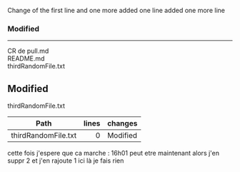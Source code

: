 Change of the first line
and one more added
one line added
one more line

### Modified            
 ------------------- 
 CR de pull.md       
 README.md          
 thirdRandomFile.txt

 Modified
 -------------------
 thirdRandomFile.txt

 Path                | lines | changes
 ------------------- | -----:| --------
 thirdRandomFile.txt |     0 | Modified



cette fois j'espere que ca marche : 16h01
peut etre maintenant alors
j'en suppr 2 et j'en rajoute 1 ici là je fais rien